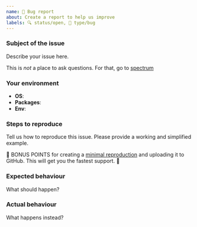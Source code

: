```yaml
---
name: 🐛 Bug report
about: Create a report to help us improve
labels: 🔍 status/open, 🐛 type/bug
---
```


<!--
Ouch, sorry you’ve run into a bug.  Thank for taking the time to report it!

Please fill in as much of the template below as you’re able.

P.S. have you seen our support and contributing docs?
https://github.com/redotjs/.github/blob/master/support.md
https://github.com/redotjs/.github/blob/master/contributing.md
-->

### Subject of the issue

Describe your issue here.

This is *not* a place to ask questions.  For that, go to [spectrum](https://spectrum.chat/unified/redot)

### Your environment

*   **OS**: <!-- Name and version of operating system -->
*   **Packages**: <!-- Names and version of required packages -->
*   **Env**: <!-- Version of node, npm, yarn, or names and versions of browser -->

### Steps to reproduce

Tell us how to reproduce this issue.  Please provide a working and simplified example.

🎉 BONUS POINTS for creating a [minimal reproduction](https://stackoverflow.com/help/mcve) and uploading it to GitHub.  This will get you the fastest support.  🎉

### Expected behaviour

What should happen?

### Actual behaviour

What happens instead?
